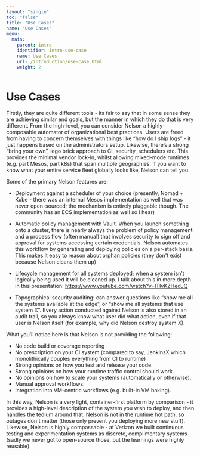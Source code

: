 ```yaml
---
layout: "single"
toc: "false"
title: "Use Cases"
name: "Use Cases"
menu:
  main:
    parent: intro
    identifier: intro-use-case
    name: Use Cases
    url: /introduction/use-case.html
    weight: 2
---
```


# Use Cases

Firstly, they are quite different tools - its fair to say that in some sense they are achieving similar end goals, but the manner in which they do that is very different. From the high-level, you can consider Nelson a highly-composable automator of organizational best practices. Users are freed from having to concern themselves with things like “how do I ship logs” - it just happens based on the administrators setup. Likewise, there’s a strong “bring your own”, lego brick approach to CI, security, schedulers etc. This provides the minimal vendor lock-in, whilst allowing mixed-mode runtimes (e.g. part Mesos, part k8s) that span multiple geographies. If you want to know what your entire service fleet globally looks like, Nelson can tell you.

Some of the primary Nelson features are:

- Deployment against a scheduler of your choice (presently, Nomad + Kube - there was an internal Mesos implementation as well that was never open-sourced; the mechanism is entirely pluggable though. The community has an ECS implementation as well so I hear)

- Automatic policy management with Vault. When you launch something onto a cluster, there is nearly always the problem of policy management and a process flow (often manual) that involves security to sign off and approval for systems accessing certain credentials. Nelson automates this workflow by generating and deploying policies on a per-stack basis. This makes it easy to reason about orphan policies (they don't exist because Nelson cleans them up)

- Lifecycle management for all systems deployed; when a system isn’t logically being used it will be cleaned up. I talk about this in more depth in this presentation: https://www.youtube.com/watch?v=lTIvKZHedJQ

- Topographical security auditing: can answer questions like “show me all the systems available at the edge”, or “show me all systems that use system X”. Every action conducted against Nelson is also stored in an audit trail, so you always know what user did what action, even if that user is Nelson itself (for example, why did Nelson destroy system X).

What you’ll notice here is that Nelson is not providing the following:

- No code build or coverage reporting
- No prescription on your CI system (compared to say, JenkinsX which monolithically couples everything from CI to runtime)
- Strong opinions on how you test and release your code.
- Strong opinions on how your runtime traffic control should work.
- No opinions on how to scale your systems (automatically or otherwise).
- Manual approval workflows.
- Integration into VM-centric workflows (e.g. built-in VM baking).

In this way, Nelson is a very light, container-first platform by comparison - it provides a high-level description of the system you wish to deploy, and then handles the tedium around that. Nelson is not in the runtime hot path, so outages don't matter (those only prevent you deploying more new stuff). Likewise, Nelson is highly compassable - at Verizon we built continuous testing and experimentation systems as discrete, complimentary systems (sadly we never got to open-source those, but the learnings were highly reusable).
